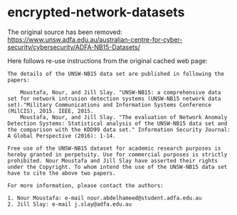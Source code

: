 # encrypted-network-datasets
The original source has been removed: https://www.unsw.adfa.edu.au/australian-centre-for-cyber-security/cybersecurity/ADFA-NB15-Datasets/

Here follows re-use instructions from the original cached web page:

    The details of the UNSW-NB15 data set are published in following the papers:

        Moustafa, Nour, and Jill Slay. "UNSW-NB15: a comprehensive data set for network intrusion detection systems (UNSW-NB15 network data set)."Military Communications and Information Systems Conference (MilCIS), 2015. IEEE, 2015.
        Moustafa, Nour, and Jill Slay. "The evaluation of Network Anomaly Detection Systems: Statistical analysis of the UNSW-NB15 data set and the comparison with the KDD99 data set." Information Security Journal: A Global Perspective (2016): 1-14.

    Free use of the UNSW-NB15 dataset for academic research purposes is hereby granted in perpetuity. Use for commercial purposes is strictly prohibited. Nour Moustafa and Jill Slay have asserted their rights under the Copyright. To whom intend the use of the UNSW-NB15 data set have to cite the above two papers.

    For more information, please contact the authors:

    1. Nour Moustafa: e-mail nour.abdelhameed@student.adfa.edu.au
    2. Jill Slay: e-mail j.slay@adfa.edu.au
